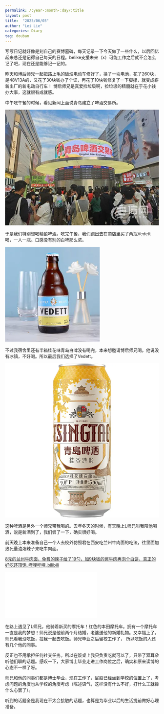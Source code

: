```yaml
---
permalink: /:year-:month-:day/:title
layout: post
title:  "2025/06/05"
author: "Lei Lie"
categories: Diary
tag: douban
---
```


写写日记就好像是刻自己的赛博墓碑，每天记录一下今天做了一些什么，以后回忆起来总还是记得自己每天的日程。belike支援未来（x）可能工作之后就不会怎么记了吧，现在还是能够记一记的。

昨天和博后师兄一起把路上毛的破烂电动车修好了，换了一块电池，花了260块，是48V13A的，又花了30块钱办了个证，再花了10块钱修复了一下脚撑，就变成崭新出厂的新电动自行车！ 博后师兄是真爱捡垃圾啊，捡垃圾的精髓就在于花小钱办大事，这就很有成就感。

中午吃午餐的时候，看见新闻上面说青岛建立了啤酒交易所。

![img1](./../images/img-2025-06-05/img1.webp)

于是我们特别想喝精酿啤酒。吃完午餐，我们跑出去在商店里买了两瓶Vedett喝，一人一瓶。口感没有别的白啤那么浓。

![img2](./../images/img-2025-06-05/img2.webp)

 不过我宿舍里还有半箱桂花味青岛白啤没有喝完，本来想邀请博后师兄喝。他说没有冰镇，不好喝。所以最后我们选择了Vedett。

![img3](./../images/img-2025-06-05/img3.webp)


这种啤酒是另外一个师兄带我喝的。去年冬天的时候，有天晚上L师兄叫我陪他喝酒，说是新酒到了，我们尝了一下，确实很好喝。

前天晚上本来准备自己一个人去校外仿照君在西安吃兰州牛肉面的吃法，往里面加致死量油泼辣子来吃牛肉面。

[8元的兰州牛肉面，免费的辣子给了19勺，加9块钱的酱牛肉再泡个白饼，真正的好吃还顶饱_哔哩哔哩_bilibili](https://www.bilibili.com/video/BV1Up4y1c781/?spm_id_from=333.1387.search.video_card.click&vd_source=8e627fae0adfd5973010c45d6eb79fbe)

<iframe src="//player.bilibili.com/player.html?isOutside=true&aid=958685593&bvid=BV1Up4y1c781&cid=1272244136&p=1" scrolling="no" border="0" frameborder="no" framespacing="0" allowfullscreen="true"></iframe>

在路上遇见了L师兄，他骑着新买的摩托车！红色的本田摩托车。拥有一个摩托车一直是我的梦想！师兄说是他前两个月结婚，老婆送他的新婚礼物。又幸福上了。师兄看我没吃饭，拉我一起去吃饭。师兄毕业之后留校工作了， 所以吃饭的人还有几个他的同事。 

反正也不用承担任何社交任务。所以在饭桌上我只负责吃就可以了，只带了双耳朵听他们聊的话题。感叹一下，大家博士毕业走进工作岗位之后，确实和原来读博的心态不一样了呀。

师兄和他的同事们都是博士毕业，现在工作了，屁股已经坐到学校的位置上了，考虑问题的角度也从学校的角度考虑（陈述语气，这样没有什么不好，打什么工就操什么心罢了）。

听到的话题全是我现在不太会接触的话题，也算是为毕业以后的生活提前做好心理准备。